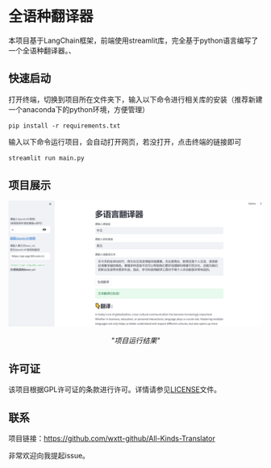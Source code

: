 # 全语种翻译器
本项目基于LangChain框架，前端使用streamlit库，完全基于python语言编写了一个全语种翻译器。、

## 快速启动

打开终端，切换到项目所在文件夹下，输入以下命令进行相关库的安装（推荐新建一个anaconda下的python环境，方便管理）

```shell
pip install -r requirements.txt
```

输入以下命令运行项目，会自动打开网页，若没打开，点击终端的链接即可

```python
streamlit run main.py
```

## 项目展示

![project_display](images/project_display.png)

<p align="center">
    <em>"项目运行结果"</em>
</p>

## 许可证

该项目根据GPL许可证的条款进行许可。详情请参见[LICENSE](LICENSE)文件。

## 联系

项目链接：https://github.com/wxtt-github/All-Kinds-Translator

非常欢迎向我提起issue。
